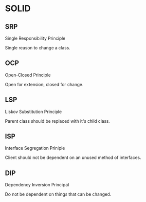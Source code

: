 # SOLID

## SRP

Single Responsibility Principle

Single reason to change a class.

## OCP

Open-Closed Principle

Open for extension, closed for change.

## LSP

Liskov Substitution Principle

Parent class should be replaced with it's child class.

## ISP

Interface Segregation Priniple

Client should not be dependent on an unused method of interfaces.

## DIP

Dependency Inversion Principal

Do not be dependent on things that can be changed.
